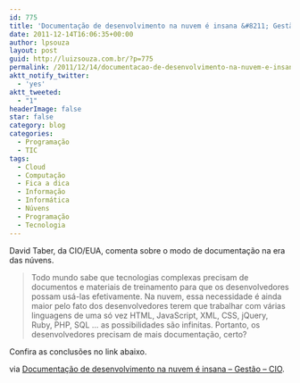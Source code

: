 ```yaml
---
id: 775
title: 'Documentação de desenvolvimento na nuvem é insana &#8211; Gestão &#8211; CIO'
date: 2011-12-14T16:06:35+00:00
author: lpsouza
layout: post
guid: http://luizsouza.com.br/?p=775
permalink: /2011/12/14/documentacao-de-desenvolvimento-na-nuvem-e-insana-gestao-cio/
aktt_notify_twitter:
  - 'yes'
aktt_tweeted:
  - "1"
headerImage: false
star: false
category: blog
categories:
  - Programação
  - TIC
tags:
  - Cloud
  - Computação
  - Fica a dica
  - Informação
  - Informática
  - Núvens
  - Programação
  - Tecnologia
---
```

David Taber, da CIO/EUA, comenta sobre o modo de documentação na era das núvens.

> Todo mundo sabe que tecnologias complexas precisam de documentos e materiais de treinamento para que os desenvolvedores possam usá-las efetivamente. Na nuvem, essa necessidade é ainda maior pelo fato dos desenvolvedores terem que trabalhar com várias linguagens de uma só vez HTML, JavaScript, XML, CSS, jQuery, Ruby, PHP, SQL &#8230; as possibilidades são infinitas. Portanto, os desenvolvedores precisam de mais documentação, certo?

Confira as conclusões no link abaixo.

via [Documentação de desenvolvimento na nuvem é insana &#8211; Gestão &#8211; CIO](http://cio.uol.com.br/gestao/2011/12/14/documentacao-de-desenvolvimento-na-nuvem-e-insana/).